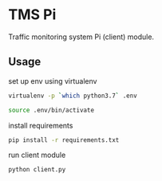 # TMS Pi

Traffic monitoring system Pi (client) module.

## Usage

set up env using virtualenv

```bash
virtualenv -p `which python3.7` .env

source .env/bin/activate
```

install requirements

```bash
pip install -r requirements.txt
```

run client module

```bash
python client.py
```


